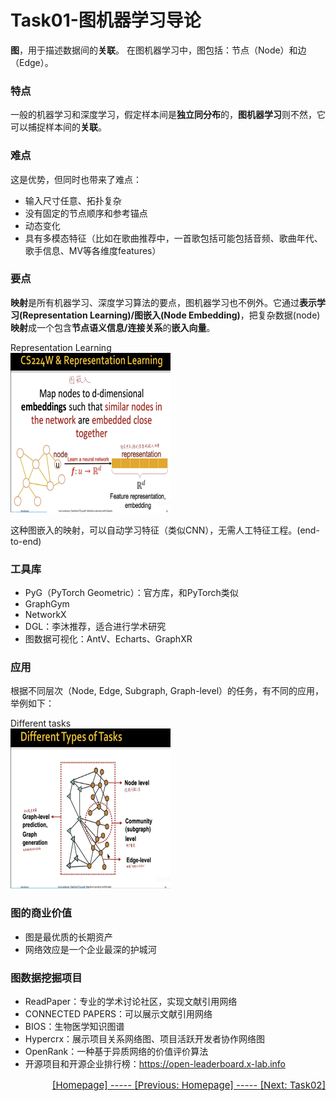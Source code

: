 # Task01-图机器学习导论

**图**，用于描述数据间的**关联**。
在图机器学习中，图包括：节点（Node）和边（Edge）。

### 特点
一般的机器学习和深度学习，假定样本间是**独立同分布**的，**图机器学习**则不然，它可以捕捉样本间的**关联**。

### 难点
这是优势，但同时也带来了难点：
- 输入尺寸任意、拓扑复杂
- 没有固定的节点顺序和参考锚点
- 动态变化
- 具有多模态特征（比如在歌曲推荐中，一首歌包括可能包括音频、歌曲年代、歌手信息、MV等各维度features）

### 要点
**映射**是所有机器学习、深度学习算法的要点，图机器学习也不例外。它通过**表示学习(Representation Learning)/图嵌入(Node Embedding)**，把复杂数据(node)**映射**成一个包含**节点语义信息/连接关系**的**嵌入向量**。
<summary>Representation Learning</summary>
    <img src="fig/CS224W&Representation Learning.png" alt="Representation Learning" width="256" height="256">

这种图嵌入的映射，可以自动学习特征（类似CNN），无需人工特征工程。(end-to-end)

### 工具库
- PyG（PyTorch Geometric）：官方库，和PyTorch类似
- GraphGym
- NetworkX
- DGL：李沐推荐，适合进行学术研究
- 图数据可视化：AntV、Echarts、GraphXR

### 应用
根据不同层次（Node, Edge, Subgraph, Graph-level）的任务，有不同的应用，举例如下：
<summary>Different tasks</summary>
    <img src="fig/Different tasks.png" alt="Different tasks" width="256" height="256">


### 图的商业价值
- 图是最优质的长期资产
- 网络效应是一个企业最深的护城河

### 图数据挖掘项目
- ReadPaper：专业的学术讨论社区，实现文献引用网络
- CONNECTED PAPERS：可以展示文献引用网络
- BIOS：生物医学知识图谱
- Hypercrx：展示项目关系网络图、项目活跃开发者协作网络图
- OpenRank：一种基于异质网络的价值评价算法
- 开源项目和开源企业排行榜：https://open-leaderboard.x-lab.info

<p style="text-align: right; font-size: 15px;"><a href=20230213第46期CS224W图机器学习.md>[Homepage] ----- </a><a href=20230213第46期CS224W图机器学习.md>[Previous: Homepage] ----- </a><a href=Task02-图的基本表示和特征工程.md>[Next: Task02]</a></p>